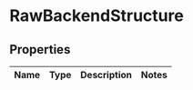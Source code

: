
# RawBackendStructure

## Properties
Name | Type | Description | Notes
------------ | ------------- | ------------- | -------------




